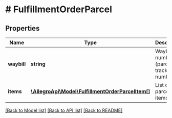 # # FulfillmentOrderParcel

## Properties

Name | Type | Description | Notes
------------ | ------------- | ------------- | -------------
**waybill** | **string** | Waybill number (parcel tracking number). | [optional]
**items** | [**\AllegroApi\Model\FulfillmentOrderParcelItem[]**](FulfillmentOrderParcelItem.md) | List of parcels&#39; items | [optional]

[[Back to Model list]](../../README.md#models) [[Back to API list]](../../README.md#endpoints) [[Back to README]](../../README.md)
